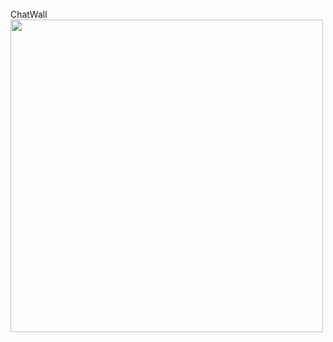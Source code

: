 ChatWall<br>
<img src="https://firebasestorage.googleapis.com/v0/b/theodore-s-blog.appspot.com/o/%E5%80%8B%E4%BA%BA%E8%B3%87%E6%96%99%E5%A4%BE%2Fgithub%20readme%2FchatWall%2FMVC_v5.drawio.png?alt=media&token=db640053-81cf-4d96-bb34-8b0a73329c11" width="500">

